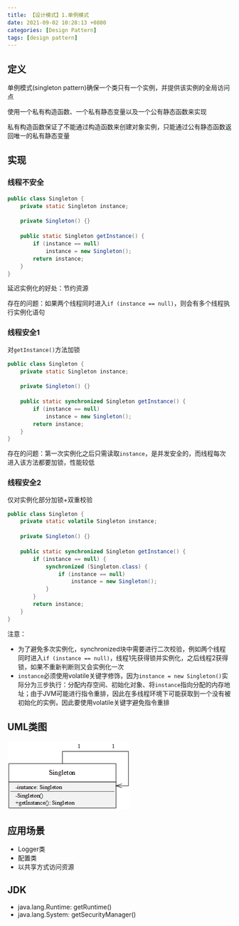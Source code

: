 ```yaml
---
title: 【设计模式】1.单例模式
date: 2021-09-02 10:28:13 +0800
categories: [Design Pattern]
tags: [design pattern]
---
```

## 定义
单例模式(singleton pattern)确保一个类只有一个实例，并提供该实例的全局访问点

使用一个私有构造函数、一个私有静态变量以及一个公有静态函数来实现

私有构造函数保证了不能通过构造函数来创建对象实例，只能通过公有静态函数返回唯一的私有静态变量

## 实现
### 线程不安全
```java
public class Singleton {
    private static Singleton instance;

    private Singleton() {}

    public static Singleton getInstance() {
        if (instance == null)
            instance = new Singleton();
        return instance;
    }
}
```

延迟实例化的好处：节约资源

存在的问题：如果两个线程同时进入`if (instance == null)`，则会有多个线程执行实例化语句

### 线程安全1
对`getInstance()`方法加锁

```java
public class Singleton {
    private static Singleton instance;

    private Singleton() {}

    public static synchronized Singleton getInstance() {
        if (instance == null)
            instance = new Singleton();
        return instance;
    }
}
```

存在的问题：第一次实例化之后只需读取`instance`，是并发安全的，而线程每次进入该方法都要加锁，性能较低

### 线程安全2
仅对实例化部分加锁+双重校验

```java
public class Singleton {
    private static volatile Singleton instance;

    private Singleton() {}

    public static synchronized Singleton getInstance() {
        if (instance == null) {
            synchronized (Singleton.class) {
                if (instance == null)
                    instance = new Singleton();
            }
        }
        return instance;
    }
}
```

注意：
* 为了避免多次实例化，synchronized块中需要进行二次校验，例如两个线程同时进入`if (instance == null)`，线程1先获得锁并实例化，之后线程2获得锁，如果不重新判断则又会实例化一次
* `instance`必须使用volatile关键字修饰，因为`instance = new Singleton()`实际分为三步执行：分配内存空间、初始化对象、将`instance`指向分配的内存地址；由于JVM可能进行指令重排，因此在多线程环境下可能获取到一个没有被初始化的实例，因此要使用volatile关键字避免指令重排

## UML类图
![单例模式UML类图](/assets/images/design-pattern-singleton/单例模式UML类图.png)

## 应用场景
* Logger类
* 配置类
* 以共享方式访问资源

## JDK
* java.lang.Runtime: getRuntime()
* java.lang.System: getSecurityManager()
